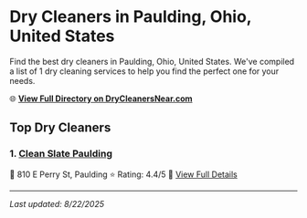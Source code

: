 # Dry Cleaners in Paulding, Ohio, United States

Find the best dry cleaners in Paulding, Ohio, United States. We've compiled a list of 1 dry cleaning services to help you find the perfect one for your needs.

🌐 **[View Full Directory on DryCleanersNear.com](https://drycleanersnear.com/city/US/Ohio/Paulding)**

## Top Dry Cleaners

### 1. [Clean Slate Paulding](https://drycleanersnear.com/dryCleaner/688c1faaa7924e3e1d737c5e/clean-slate-paulding)
📍 810 E Perry St, Paulding
⭐ Rating: 4.4/5
🔗 [View Full Details](https://drycleanersnear.com/dryCleaner/688c1faaa7924e3e1d737c5e/clean-slate-paulding)


---

*Last updated: 8/22/2025*
